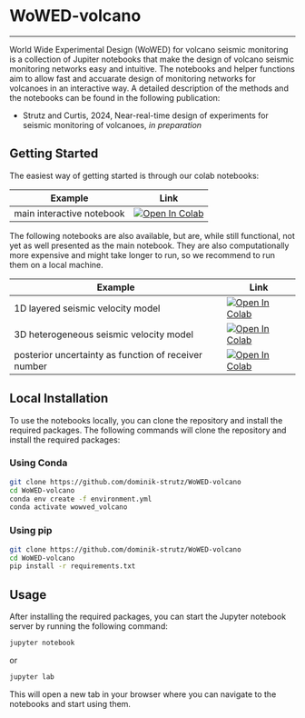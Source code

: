 
# WoWED-volcano
---

World Wide Experimental Design (WoWED) for volcano seismic monitoring is a collection of Jupiter notebooks that make the design of volcano seismic monitoring networks easy and intuitive. The notebooks and helper functions aim to allow fast and accuarate design of monitoring networks for volcanoes in an interactive way. A detailed description of the methods and the notebooks can be found in the following publication:
<!-- currently in progress -->
* Strutz and Curtis, 2024, Near-real-time design of experiments for seismic monitoring of volcanoes, *in preparation*

## Getting Started

The easiest way of getting started is through our colab notebooks:

| Example | Link |
| --- | --- |
| main interactive notebook | [![Open In Colab](https://colab.research.google.com/assets/colab-badge.svg)](https://colab.research.google.com/github/dominik-strutz/WoWED-volcano/blob/main/main_design_process.ipynb)    |

The following notebooks are also available, but are, while still functional, not yet as well presented as the main notebook. They are also computationally more expensive and might take longer to run, so we recommend to run them on a local machine.

| Example | Link |
| --- | --- |
| 1D layered seismic velocity model | [![Open In Colab](https://colab.research.google.com/assets/colab-badge.svg)](https://colab.research.google.com/github/dominik-strutz/WoWED-volcano/blob/main/1D_layered_vel_notebook.ipynb)    |
| 3D heterogeneous seismic velocity model | [![Open In Colab](https://colab.research.google.com/assets/colab-badge.svg)](https://colab.research.google.com/github/dominik-strutz/WoWED-volcano/blob/main/3D_het_vel_notebook.ipynb)    |
| posterior uncertainty as function of receiver number | [![Open In Colab](https://colab.research.google.com/assets/colab-badge.svg)](https://colab.research.google.com/github/dominik-strutz/WoWED-volcano/blob/main/uncertainty_analysis.ipynb)    |


## Local Installation

To use the notebooks locally, you can clone the repository and install the required packages. The following commands will clone the repository and install the required packages:

### Using Conda
```bash
git clone https://github.com/dominik-strutz/WoWED-volcano
cd WoWED-volcano
conda env create -f environment.yml
conda activate wowved_volcano
```

### Using pip
```bash
git clone https://github.com/dominik-strutz/WoWED-volcano
cd WoWED-volcano
pip install -r requirements.txt
```

## Usage

After installing the required packages, you can start the Jupyter notebook server by running the following command:

```bash
jupyter notebook
```
or
```bash
jupyter lab
```

This will open a new tab in your browser where you can navigate to the notebooks and start using them.

